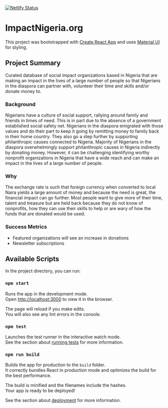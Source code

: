 [![Netlify Status](https://api.netlify.com/api/v1/badges/832b0c5c-859c-4c58-aa67-3d14a07c65f6/deploy-status)](https://app.netlify.com/sites/the-bridge/deploys)

# ImpactNigeria.org

This project was bootstrapped with [Create React App](https://github.com/facebook/create-react-app) and uses [Material UI](material-ui.com/) for styling.

## Project Summary

Curated database of social impact organizations based in Nigeria that are making an impact in the lives of a large number of people so that Nigerians in the diaspora can partner with, volunteer their time and skills and/or donate money to.

### Background

Nigerians have a culture of social support, rallying around family and friends in times of need. This is in part due to the absence of a government established social safety net. Nigerians in the diaspora emigrated with those values and do their part to keep it going by remitting money to family back in their home country. They also go a step further by supporting philanthropic causes connected to Nigeria. Majority of Nigerians in the diaspora overwhelmingly support philanthropic causes in Nigeria indirectly by donating money. However, it can be challenging identifying worthy nonprofit organizations in Nigeria that have a wide reach and can make an impact in the lives of a large number of people.

### Why
The exchange rate is such that foreign currency when converted to local Naira yields a large amount of money and because the need is great, the financial impact can go further. Most people want to give more of their time, talent and treasure but are held back because they do not know of nonprofits, how they can use their skills to help or are wary of how the funds that are donated would be used. 

### Success Metrics

- Featured organizations will see an increase in donations
- Newsletter subscriptions

## Available Scripts

In the project directory, you can run:


### `npm start`

Runs the app in the development mode.<br />
Open [http://localhost:3000](http://localhost:3000) to view it in the browser.

The page will reload if you make edits.<br />
You will also see any lint errors in the console.

### `npm test`

Launches the test runner in the interactive watch mode.<br />
See the section about [running tests](https://facebook.github.io/create-react-app/docs/running-tests) for more information.

### `npm run build`

Builds the app for production to the `build` folder.<br />
It correctly bundles React in production mode and optimizes the build for the best performance.

The build is minified and the filenames include the hashes.<br />
Your app is ready to be deployed!

See the section about [deployment](https://facebook.github.io/create-react-app/docs/deployment) for more information.
